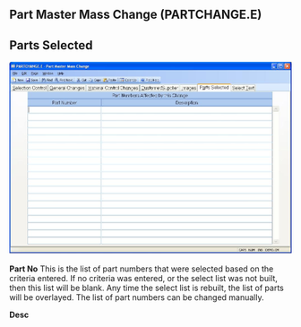 ##  Part Master Mass Change (PARTCHANGE.E)

<PageHeader />

##  Parts Selected

![](./PARTCHANGE-E-6.jpg)

**Part No** This is the list of part numbers that were selected based on the
criteria entered. If no criteria was entered, or the select list was not
built, then this list will be blank. Any time the select list is rebuilt, the
list of parts will be overlayed. The list of part numbers can be changed
manually.  
  
**Desc**  
  
  
<badge text= "Version 8.10.57" vertical="middle" />

<PageFooter />